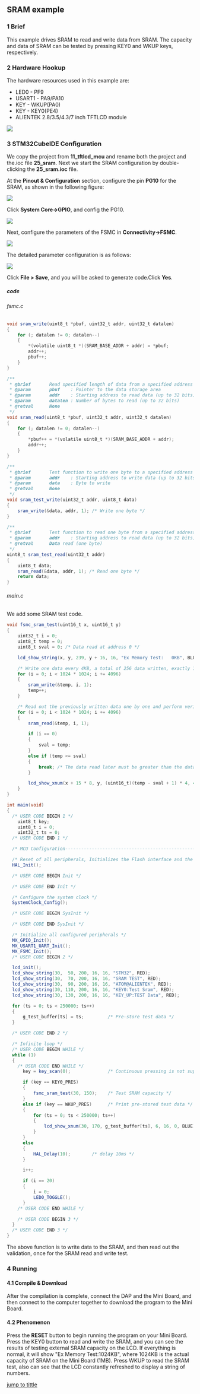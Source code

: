 ## SRAM example<a name="catalogue"></a>


### 1 Brief
This example drives SRAM to read and write data from SRAM. The capacity and data of SRAM can be tested by pressing KEY0 and WKUP keys, respectively.
### 2 Hardware Hookup
The hardware resources used in this example are:
+ LED0 - PF9
+ USART1 - PA9/PA10
+ KEY - WKUP(PA0)
+ KEY - KEY0(PE4)
+ ALIENTEK  2.8/3.5/4.3/7 inch TFTLCD module

<img src="../../1_docs/3_figures/25_sram/01_sch.png">


### 3 STM32CubeIDE Configuration

We copy the project from **11_tftlcd_mcu** and rename both the project and the.ioc file **25_sram**. Next we start the SRAM configuration by double-clicking the **25_sram.ioc** file.

At the **Pinout & Configuration** section, configure the pin **PG10** for the SRAM, as shown in the following figure:

<img src="../../1_docs/3_figures/25_sram/04_pin.png">

Click **System Core->GPIO**, and config the PG10.

<img src="../../1_docs/3_figures/25_sram/05_pg10.png">

Next, configure the parameters of the FSMC in **Connectivity->FSMC**.

<img src="../../1_docs/3_figures/25_sram/02_config.png">

The detailed parameter configuration is as follows:

<img src="../../1_docs/3_figures/25_sram/03_parameter.png">

Click **File > Save**, and you will be asked to generate code.Click **Yes**.

##### code

###### fsmc.c

```c#
void sram_write(uint8_t *pbuf, uint32_t addr, uint32_t datalen)
{
    for (; datalen != 0; datalen--)
    {
        *(volatile uint8_t *)(SRAM_BASE_ADDR + addr) = *pbuf;
        addr++;
        pbuf++;
    }
}

/**
 * @brief       Read specified length of data from a specified address in SRAM
 * @param       pbuf    : Pointer to the data storage area
 * @param       addr    : Starting address to read data (up to 32 bits)
 * @param       datalen : Number of bytes to read (up to 32 bits)
 * @retval      None
 */
void sram_read(uint8_t *pbuf, uint32_t addr, uint32_t datalen)
{
    for (; datalen != 0; datalen--)
    {
        *pbuf++ = *(volatile uint8_t *)(SRAM_BASE_ADDR + addr);
        addr++;
    }
}

/**
 * @brief       Test function to write one byte to a specified address in SRAM
 * @param       addr    : Starting address to write data (up to 32 bits)
 * @param       data    : Byte to write
 * @retval      None
 */
void sram_test_write(uint32_t addr, uint8_t data)
{
    sram_write(&data, addr, 1); /* Write one byte */
}

/**
 * @brief       Test function to read one byte from a specified address in SRAM
 * @param       addr    : Starting address to read data (up to 32 bits)
 * @retval      Data read (one byte)
 */
uint8_t sram_test_read(uint32_t addr)
{
    uint8_t data;
    sram_read(&data, addr, 1); /* Read one byte */
    return data;
}
```

###### main.c
We add some SRAM test code.

```c#
void fsmc_sram_test(uint16_t x, uint16_t y)
{
    uint32_t i = 0;
    uint8_t temp = 0;
    uint8_t sval = 0; /* Data read at address 0 */

    lcd_show_string(x, y, 239, y + 16, 16, "Ex Memory Test:   0KB", BLUE);

    /* Write one data every 4KB, a total of 256 data written, exactly 1MB */
    for (i = 0; i < 1024 * 1024; i += 4096)
    {
        sram_write(&temp, i, 1);
        temp++;
    }

    /* Read out the previously written data one by one and perform verification */
    for (i = 0; i < 1024 * 1024; i += 4096)
    {
        sram_read(&temp, i, 1);

        if (i == 0)
        {
            sval = temp;
        }
        else if (temp <= sval)
        {
            break; /* The data read later must be greater than the data read for the first time */
        }

        lcd_show_xnum(x + 15 * 8, y, (uint16_t)(temp - sval + 1) * 4, 4, 16, 0, BLUE); /* Display memory capacity */
    }
}

int main(void)
{
  /* USER CODE BEGIN 1 */
    uint8_t key;
    uint8_t i = 0;
    uint32_t ts = 0;
  /* USER CODE END 1 */

  /* MCU Configuration--------------------------------------------------------*/

  /* Reset of all peripherals, Initializes the Flash interface and the Systick. */
  HAL_Init();

  /* USER CODE BEGIN Init */

  /* USER CODE END Init */

  /* Configure the system clock */
  SystemClock_Config();

  /* USER CODE BEGIN SysInit */

  /* USER CODE END SysInit */

  /* Initialize all configured peripherals */
  MX_GPIO_Init();
  MX_USART1_UART_Init();
  MX_FSMC_Init();
  /* USER CODE BEGIN 2 */

  lcd_init();
  lcd_show_string(30,  50, 200, 16, 16, "STM32", RED);
  lcd_show_string(30,  70, 200, 16, 16, "SRAM TEST", RED);
  lcd_show_string(30,  90, 200, 16, 16, "ATOM@ALIENTEK", RED);
  lcd_show_string(30, 110, 200, 16, 16, "KEY0:Test Sram", RED);
  lcd_show_string(30, 130, 200, 16, 16, "KEY_UP:TEST Data", RED);

  for (ts = 0; ts < 250000; ts++)
  {
      g_test_buffer[ts] = ts;         /* Pre-store test data */
  }

  /* USER CODE END 2 */

  /* Infinite loop */
  /* USER CODE BEGIN WHILE */
  while (1)
  {
    /* USER CODE END WHILE */
      key = key_scan(0);              /* Continuous pressing is not supported */

      if (key == KEY0_PRES)
      {
          fsmc_sram_test(30, 150);    /* Test SRAM capacity */
      }
      else if (key == WKUP_PRES)      /* Print pre-stored test data */
      {
          for (ts = 0; ts < 250000; ts++)
          {
              lcd_show_xnum(30, 170, g_test_buffer[ts], 6, 16, 0, BLUE);
          }
      }
      else
      {
    	  HAL_Delay(10);        /* delay 10ms */
      }

      i++;

      if (i == 20)
      {
          i = 0;
          LED0_TOGGLE();
      }
    /* USER CODE END WHILE */

    /* USER CODE BEGIN 3 */
  }
  /* USER CODE END 3 */
}
```
The above function is to write data to the SRAM, and then read out the validation, once for the SRAM read and write test.

### 4 Running
#### 4.1 Compile & Download
After the compilation is complete, connect the DAP and the Mini Board, and then connect to the computer together to download the program to the Mini Board.
#### 4.2 Phenomenon
Press the **RESET** button to begin running the program on your Mini Board. Press the KEY0 button to read and write the SRAM, and you can see the results of testing external SRAM capacity on the LCD. If everything is normal, it will show "Ex Memory Test:1024KB", where 1024KB is the actual capacity of SRAM on the Mini Board (1MB). Press WKUP to read the SRAM test, also can see that the LCD constantly refreshed to display a string of numbers.

[jump to tittle](#catalogue)
